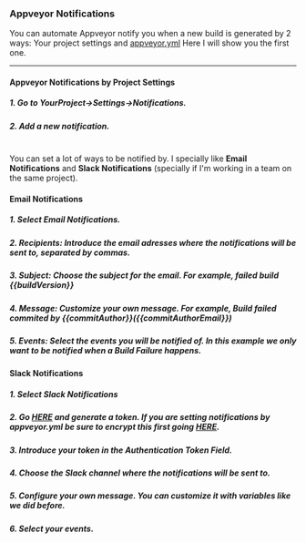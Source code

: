 ### Appveyor Notifications <br>

You can automate Appveyor notify you when a new build is generated by 2 ways: Your project settings and [appveyor.yml](https://www.appveyor.com/docs/notifications/)
Here I will show you the first one.

---

#### Appveyor Notifications by Project Settings <br>

##### 1. Go to YourProject->Settings->Notifications.
##### 2. Add a new notification.

<br>You can set a lot of ways to be notified by. I specially like **Email Notifications** and **Slack Notifications** (specially if I'm working in a team on the same project).

#### Email Notifications <br>
  
##### 1. Select Email Notifications.
##### 2. Recipients: Introduce the email adresses where the notifications will be sent to, separated by commas.
##### 3. Subject: Choose the subject for the email. For example, failed build {{buildVersion}}
##### 4. Message: Customize your own message. For example, Build failed commited by {{commitAuthor}}({{commitAuthorEmail}})
##### 5. Events: Select the events you will be notified of. In this example we only want to be notified when a Build Failure happens.
  
#### Slack Notifications
  
##### 1. Select Slack Notifications
##### 2. Go [HERE](https://api.slack.com/custom-integrations/legacy-tokens) and generate a token. If you are setting notifications by appveyor.yml be sure to encrypt this first going [HERE](https://ci.appveyor.com/tools/encrypt).
##### 3. Introduce your token in the Authentication Token Field.
##### 4. Choose the Slack channel where the notifications will be sent to.
##### 5. Configure your own message. You can customize it with variables like we did before.
##### 6. Select your events.
  
